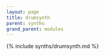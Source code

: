 ```yaml
---
layout: page
title: drumsynth
parent: synths
grand_parent: modules
---
```


{% include synths/drumsynth.md %}
